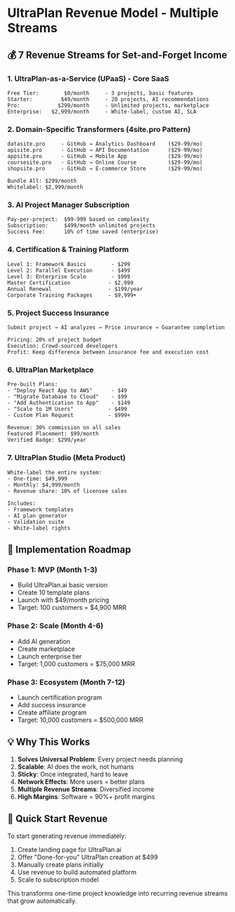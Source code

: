 # UltraPlan Revenue Model - Multiple Streams

## 💰 7 Revenue Streams for Set-and-Forget Income

### 1. UltraPlan-as-a-Service (UPaaS) - Core SaaS
```
Free Tier:        $0/month     - 3 projects, basic features
Starter:         $49/month     - 20 projects, AI recommendations  
Pro:            $299/month     - Unlimited projects, marketplace
Enterprise:   $2,999/month     - White-label, custom AI, SLA
```

### 2. Domain-Specific Transformers (4site.pro Pattern)
```
datasite.pro     - GitHub → Analytics Dashboard    ($29-99/mo)
apisite.pro      - GitHub → API Documentation      ($29-99/mo)
appsite.pro      - GitHub → Mobile App             ($29-99/mo)
coursesite.pro   - GitHub → Online Course          ($29-99/mo)
shopsite.pro     - GitHub → E-commerce Store       ($29-99/mo)

Bundle All: $299/month
Whitelabel: $2,999/month
```

### 3. AI Project Manager Subscription
```
Pay-per-project:  $99-999 based on complexity
Subscription:     $499/month unlimited projects
Success Fee:      10% of time saved (enterprise)
```

### 4. Certification & Training Platform
```
Level 1: Framework Basics        - $299
Level 2: Parallel Execution      - $499
Level 3: Enterprise Scale        - $999
Master Certification            - $2,999
Annual Renewal                  - $199/year
Corporate Training Packages     - $9,999+
```

### 5. Project Success Insurance
```
Submit project → AI analyzes → Price insurance → Guarantee completion

Pricing: 20% of project budget
Execution: Crowd-sourced developers
Profit: Keep difference between insurance fee and execution cost
```

### 6. UltraPlan Marketplace
```
Pre-built Plans:
- "Deploy React App to AWS"      - $49
- "Migrate Database to Cloud"    - $99
- "Add Authentication to App"    - $149
- "Scale to 1M Users"           - $499
- Custom Plan Request           - $999+

Revenue: 30% commission on all sales
Featured Placement: $99/month
Verified Badge: $299/year
```

### 7. UltraPlan Studio (Meta Product)
```
White-label the entire system:
- One-time: $49,999
- Monthly: $4,999/month
- Revenue share: 10% of licensee sales

Includes:
- Framework templates
- AI plan generator  
- Validation suite
- White-label rights
```

## 🚀 Implementation Roadmap

### Phase 1: MVP (Month 1-3)
- Build UltraPlan.ai basic version
- Create 10 template plans
- Launch with $49/month pricing
- Target: 100 customers = $4,900 MRR

### Phase 2: Scale (Month 4-6)
- Add AI generation
- Create marketplace
- Launch enterprise tier
- Target: 1,000 customers = $75,000 MRR

### Phase 3: Ecosystem (Month 7-12)
- Launch certification program
- Add success insurance
- Create affiliate program
- Target: 10,000 customers = $500,000 MRR

## 💡 Why This Works

1. **Solves Universal Problem**: Every project needs planning
2. **Scalable**: AI does the work, not humans
3. **Sticky**: Once integrated, hard to leave
4. **Network Effects**: More users = better plans
5. **Multiple Revenue Streams**: Diversified income
6. **High Margins**: Software = 90%+ profit margins

## 🏁 Quick Start Revenue

To start generating revenue immediately:

1. Create landing page for UltraPlan.ai
2. Offer "Done-for-you" UltraPlan creation at $499
3. Manually create plans initially
4. Use revenue to build automated platform
5. Scale to subscription model

This transforms one-time project knowledge into recurring revenue streams that grow automatically.